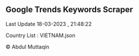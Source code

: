 

## Google Trends Keywords Scraper 
 
Last Update 18-03-2023 , 21:48:22

Country List :
VIETNAM.json



© Abdul Muttaqin 
